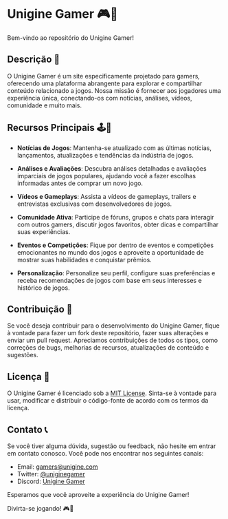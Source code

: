 # Unigine Gamer 🎮🎉

Bem-vindo ao repositório do Unigine Gamer!

## Descrição 📜

O Unigine Gamer é um site especificamente projetado para gamers, oferecendo uma plataforma abrangente para explorar e compartilhar conteúdo relacionado a jogos. Nossa missão é fornecer aos jogadores uma experiência única, conectando-os com notícias, análises, vídeos, comunidade e muito mais.

## Recursos Principais 🕹️📰

- **Notícias de Jogos**: Mantenha-se atualizado com as últimas notícias, lançamentos, atualizações e tendências da indústria de jogos.

- **Análises e Avaliações**: Descubra análises detalhadas e avaliações imparciais de jogos populares, ajudando você a fazer escolhas informadas antes de comprar um novo jogo.

- **Vídeos e Gameplays**: Assista a vídeos de gameplays, trailers e entrevistas exclusivas com desenvolvedores de jogos.

- **Comunidade Ativa**: Participe de fóruns, grupos e chats para interagir com outros gamers, discutir jogos favoritos, obter dicas e compartilhar suas experiências.

- **Eventos e Competições**: Fique por dentro de eventos e competições emocionantes no mundo dos jogos e aproveite a oportunidade de mostrar suas habilidades e conquistar prêmios.

- **Personalização**: Personalize seu perfil, configure suas preferências e receba recomendações de jogos com base em seus interesses e histórico de jogos.

## Contribuição 🤝

Se você deseja contribuir para o desenvolvimento do Unigine Gamer, fique à vontade para fazer um fork deste repositório, fazer suas alterações e enviar um pull request. Apreciamos contribuições de todos os tipos, como correções de bugs, melhorias de recursos, atualizações de conteúdo e sugestões.

## Licença 📜

O Unigine Gamer é licenciado sob a [MIT License](LICENSE). Sinta-se à vontade para usar, modificar e distribuir o código-fonte de acordo com os termos da licença.

## Contato 📞

Se você tiver alguma dúvida, sugestão ou feedback, não hesite em entrar em contato conosco. Você pode nos encontrar nos seguintes canais:

- Email: [gamers@unigine.com](mailto:gamers@unigine.com)
- Twitter: [@uniginegamer](https://twitter.com/uniginegamer)
- Discord: [Unigine Gamer](https://discord.gg/uniginegamer)

Esperamos que você aproveite a experiência do Unigine Gamer!

Divirta-se jogando! 🎮🎉
